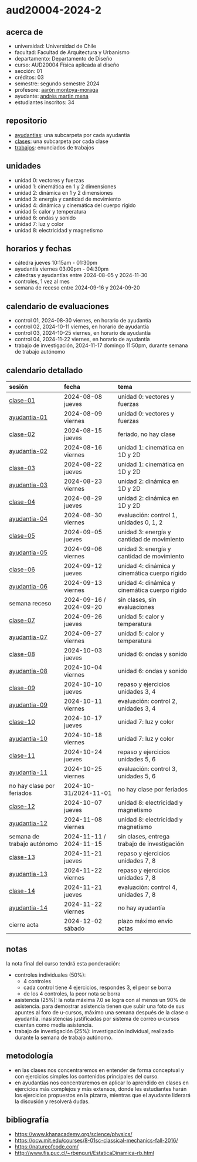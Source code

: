 # aud20004-2024-2

## acerca de

- universidad: Universidad de Chile
- facultad: Facultad de Arquitectura y Urbanismo
- departamento: Departamento de Diseño
- curso: AUD20004 Física aplicada al diseño
- sección: 01
- créditos: 03
- semestre: segundo semestre 2024
- profesore: [aarón montoya-moraga](https://github.com/montoyamoraga)
- ayudante: [andrés martin mena](https://github.com/AndresMartinM)
- estudiantes inscritos: 34

## repositorio

- [ayudantias](./ayudantias/): una subcarpeta por cada ayudantía
- [clases](./clases/): una subcarpeta por cada clase
- [trabajos](./trabajos/): enunciados de trabajos

## unidades

- unidad 0: vectores y fuerzas
- unidad 1: cinemática en 1 y 2 dimensiones
- unidad 2: dinámica en 1 y 2 dimensiones
- unidad 3: energía y cantidad de movimiento
- unidad 4: dinámica y cinemática del cuerpo rígido
- unidad 5: calor y temperatura
- unidad 6: ondas y sonido
- unidad 7: luz y color
- unidad 8: electricidad y magnetismo

## horarios y fechas

- cátedra jueves 10:15am - 01:30pm
- ayudantía viernes 03:00pm - 04:30pm
- cátedras y ayudantías entre 2024-08-05 y 2024-11-30
- controles, 1 vez al mes
- semana de receso entre 2024-09-16 y 2024-09-20

## calendario de evaluaciones

- control 01, 2024-08-30 viernes, en horario de ayudantía
- control 02, 2024-10-11 viernes, en horario de ayudantía
- control 03, 2024-10-25 viernes, en horario de ayudantía
- control 04, 2024-11-22 viernes, en horario de ayudantía
- trabajo de investigación, 2024-11-17 domingo 11:50pm, durante semana de trabajo autónomo

## calendario detallado

| sesión                                   | fecha                   | tema                                          |
| :--------------------------------------- | :---------------------- | :-------------------------------------------- |
| [clase-01](clases/clase-01/)             | 2024-08-08 jueves       | unidad 0: vectores y fuerzas                  |
| [ayudantia-01](ayudantias/ayudantia-01/) | 2024-08-09 viernes      | unidad 0: vectores y fuerzas                  |
| [clase-02](clases/clase-02/)             | 2024-08-15 jueves       | feriado, no hay clase                         |
| [ayudantia-02](ayudantias/ayudantia-02/) | 2024-08-16 viernes      | unidad 1: cinemática en 1D y 2D               |
| [clase-03](clases/clase-03/)             | 2024-08-22 jueves       | unidad 1: cinemática en 1D y 2D               |
| [ayudantia-03](ayudantias/ayudantia-03/) | 2024-08-23 viernes      | unidad 2: dinámica en 1D y 2D                 |
| [clase-04](clases/clase-04/)             | 2024-08-29 jueves       | unidad 2: dinámica en 1D y 2D                 |
| [ayudantia-04](ayudantias/ayudantia-04/) | 2024-08-30 viernes      | evaluación: control 1, unidades 0, 1, 2       |
| [clase-05](clases/clase-05/)             | 2024-09-05 jueves       | unidad 3: energía y cantidad de movimiento    |
| [ayudantia-05](ayudantias/ayudantia-05/) | 2024-09-06 viernes      | unidad 3: energía y cantidad de movimiento    |
| [clase-06](clases/clase-06/)             | 2024-09-12 jueves       | unidad 4: dinámica y cinemática cuerpo rígido |
| [ayudantia-06](ayudantias/ayudantia-06/) | 2024-09-13 viernes      | unidad 4: dinámica y cinemática cuerpo rígido |
| semana receso                            | 2024-09-16 / 2024-09-20 | sin clases, sin evaluaciones                  |
| [clase-07](clases/clase-07/)             | 2024-09-26 jueves       | unidad 5: calor y temperatura                 |
| [ayudantia-07](ayudantias/ayudantia-07/) | 2024-09-27 viernes      | unidad 5: calor y temperatura                 |
| [clase-08](clases/clase-08/)             | 2024-10-03 jueves       | unidad 6: ondas y sonido                      |
| [ayudantia-08](ayudantias/ayudantia-08/) | 2024-10-04 viernes      | unidad 6: ondas y sonido                      |
| [clase-09](clases/clase-09/)             | 2024-10-10 jueves       | repaso y ejercicios unidades 3, 4             |
| [ayudantia-09](ayudantias/ayudantia-09/) | 2024-10-11 viernes      | evaluación: control 2, unidades 3, 4          |
| [clase-10](clases/clase-10/)             | 2024-10-17 jueves       | unidad 7: luz y color                         |
| [ayudantia-10](ayudantias/ayudantia-10/) | 2024-10-18 viernes      | unidad 7: luz y color                         |
| [clase-11](clases/clase-11/)             | 2024-10-24 jueves       | repaso y ejercicios unidades 5, 6             |
| [ayudantia-11](ayudantias/ayudantia-11/) | 2024-10-25 viernes      | evaluación: control 3, unidades 5, 6          |
| no hay clase por feriados                | 2024-10-31/2024-11-01   | no hay clase por feriados                     |
| [clase-12](clases/clase-12/)             | 2024-10-07 jueves       | unidad 8: electricidad y magnetismo           |
| [ayudantia-12](ayudantias/ayudantia-12/) | 2024-11-08 viernes      | unidad 8: electricidad y magnetismo           |
| semana de trabajo autónomo               | 2024-11-11 / 2024-11-15 | sin clases, entrega trabajo de investigación  |
| [clase-13](clases/clase-13/)             | 2024-11-21 jueves       | repaso y ejercicios unidades 7, 8             |
| [ayudantia-13](ayudantias/ayudantia-13/) | 2024-11-22 viernes      | repaso y ejercicios unidades 7, 8             |
| [clase-14](clases/clase-14/)             | 2024-11-21 jueves       | evaluación: control 4, unidades 7, 8          |
| [ayudantia-14](ayudantias/ayudantia-14/) | 2024-11-22 viernes      | no hay ayudantía                              |
| cierre acta                              | 2024-12-02 sábado       | plazo máximo envío actas                      |

## notas

la nota final del curso tendrá esta ponderación:

- controles individuales (50%):
  - 4 controles
  - cada control tiene 4 ejercicios, respondes 3, el peor se borra
  - de los 4 controles, la peor nota se borra
- asistencia (25%): la nota máxima 7.0 se logra con al menos un 90% de asistencia. para demostrar asistencia tienen que subir una foto de sus apuntes al foro de u-cursos, máximo una semana después de la clase o ayudantía. inasistencias justificadas por sistema de correo u-cursos cuentan como media asistencia.
- trabajo de investigación (25%): investigación individual, realizado durante la semana de trabajo autónomo.

## metodología

- en las clases nos concentraremos en entender de forma conceptual y con ejercicios simples los contenidos principales del curso.
- en ayudantías nos concentraremos en aplicar lo aprendido en clases en ejercicios más complejos y más extensos, donde les estudiantes harán los ejercicios propuestos en la pizarra, mientras que el ayudante liderará la discusión y resolverá dudas.

## bibliografía

- <https://www.khanacademy.org/science/physics/>
- <https://ocw.mit.edu/courses/8-01sc-classical-mechanics-fall-2016/>
- <https://natureofcode.com/>
- <http://www.fis.puc.cl/~rbenguri/EstaticaDinamica-rb.html>
